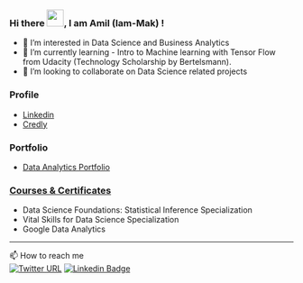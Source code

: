 ### Hi there <img src="https://raw.githubusercontent.com/MartinHeinz/MartinHeinz/master/wave.gif" width="30px">, I am Amil (Iam-Mak) !   


- 👀 I’m interested in Data Science and  Business Analytics
- 🌱 I’m currently learning - Intro to Machine learning with Tensor Flow from Udacity (Technology Scholarship by Bertelsmann).
- 💞️ I’m looking to collaborate on Data Science related projects

### Profile 
- [Linkedin](https://www.linkedin.com/in/iam-mak/)
- [Credly](https://www.credly.com/users/mohd-amil-khan)

### Portfolio
- [Data Analytics Portfolio](https://iam-mak.github.io/Data-Analytics-Projects/index.html)


### [Courses & Certificates](https://github.com/Iam-Mak/Iam-Mak/blob/main/Courses%20%26%20Certificates.md)
- Data Science Foundations: Statistical Inference Specialization
- Vital Skills for Data Science Specialization
- Google Data Analytics 

<!---
Iam-Mak/Iam-Mak is a ✨ special ✨ repository because its `README.md` (this file) appears on your GitHub profile.
You can click the Preview link to take a look at your changes.
--->



---
 📫 How to reach me  <br>
[![Twitter URL](https://img.shields.io/twitter/url?style=social&url=https%3A%2F%2Ftwitter.com%2FMohdAmilKhan8)](https://twitter.com/MohdAmilKhan8)
[![Linkedin Badge](https://img.shields.io/badge/-LinkedIn-blue?style=&logo=LinkedIn&logoColor=white&link=https://www.linkedin.com/in/amilk/)](https://www.linkedin.com/in/amilk/)


